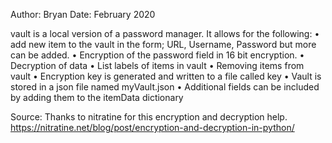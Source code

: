 
Author: Bryan
Date: February 2020

vault is a local version of a password manager. It allows for the following:
• add new item to the vault in the form; URL, Username, Password but more can be added.
• Encryption of the password field in 16 bit encryption.
• Decryption of data
• List labels of items in vault
• Removing items from vault
• Encryption key is generated and written to a file called key
• Vault is stored in a json file named myVault.json
• Additional fields can be included by adding them to the itemData dictionary

Source:
Thanks to nitratine for this encryption and decryption help.
https://nitratine.net/blog/post/encryption-and-decryption-in-python/

